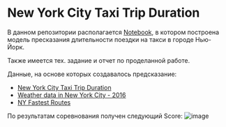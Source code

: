 # New York City Taxi Trip Duration
В данном репозитории располагается [Notebook](https://github.com/sexypotato/nyc_taxi_project/blob/main/nyc-taxi-project.ipynb), в котором построена модель пресказания длительности поездки на такси в городе Нью-Йорк.

Также имеется тех. задание и отчет по проделанной работе.

Данные, на основе которых создавалось предсказание:
- [New York City Taxi Trip Duration](https://www.kaggle.com/competitions/nyc-taxi-trip-duration/data)
- [Weather data in New York City - 2016](https://www.kaggle.com/datasets/mathijs/weather-data-in-new-york-city-2016)
- [NY Fastest Routes](https://www.kaggle.com/datasets/nicholascomuni/nyfastestroutes)

По результатам соревнования получен следующий Score:
![image](https://user-images.githubusercontent.com/42829488/215287791-f64c9331-cc34-48f5-9dfd-157bfac7e449.png)

